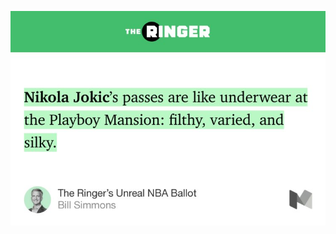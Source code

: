 ![jokic](https://raw.githubusercontent.com/muneer78/muneer78.github.io/master/images/jokic.jpeg)



